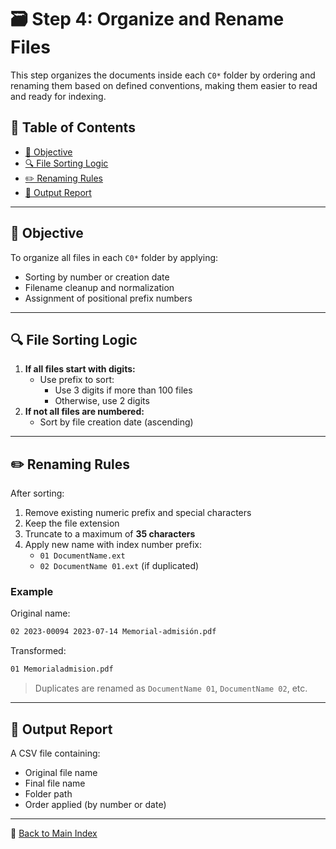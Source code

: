 # 🗃️ Step 4: Organize and Rename Files

This step organizes the documents inside each `C0*` folder by ordering
and renaming them based on defined conventions, making them easier to
read and ready for indexing.

## 📑 Table of Contents

- [🎯 Objective](#-objective)
- [🔍 File Sorting Logic](#-file-sorting-logic)
- [✏️ Renaming Rules](#️-renaming-rules)
- [📝 Output Report](#-output-report)

---

## 🎯 Objective

To organize all files in each `C0*` folder by applying:

- Sorting by number or creation date
- Filename cleanup and normalization
- Assignment of positional prefix numbers

---

## 🔍 File Sorting Logic

1. **If all files start with digits:**
   - Use prefix to sort:
     - Use 3 digits if more than 100 files
     - Otherwise, use 2 digits
2. **If not all files are numbered:**
   - Sort by file creation date (ascending)

---

## ✏️ Renaming Rules

After sorting:

1. Remove existing numeric prefix and special characters
2. Keep the file extension
3. Truncate to a maximum of **35 characters**
4. Apply new name with index number prefix:
   - `01 DocumentName.ext`
   - `02 DocumentName 01.ext` (if duplicated)

### Example

Original name:

```bash
02 2023-00094 2023-07-14 Memorial-admisión.pdf
```

Transformed:

```bash
01 Memorialadmision.pdf
```

> Duplicates are renamed as `DocumentName 01`, `DocumentName 02`, etc.

---

## 📝 Output Report

A CSV file containing:

- Original file name
- Final file name
- Folder path
- Order applied (by number or date)

---

🔗 [Back to Main Index](index.md)
